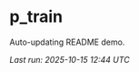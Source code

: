# p_train

Auto-updating README demo.

<!--START_SECTION:status-->
_Last run: 2025-10-15 12:44 UTC_
<!--END_SECTION:status-->
























































































































































































































































































































































































































































































































































































































































































































































































































































































































































































































































































































































































































































































































